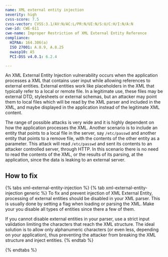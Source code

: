 ```yaml
---
name: XML external entity injection
severity: high
cvss-score: 7.5
cvss-vector: CVSS:3.1/AV:N/AC:L/PR:N/UI:N/S:U/C:H/I:N/A:N
cwe-id: CWE-611
cwe-name: Improper Restriction of XML External Entity Reference
compliance:
  HIPAA: 164.306(a)
  ISO 27001: A.8.9, A.8.25
  owasp10: A5
  PCI-DSS v4.0.1: 6.2.4

---            
```


An XML External Entity Injection vulnerability occurs when the application processes a XML that contains user input while allowing references to external entities. External entities work like placeholders in the XML that typically refer to a local or remote file. In a legitimate use, these files may be external DTD, stylesheets or external schemas, but an attacker may point them to local files which will be read by the XML parser and included in the XML, and maybe displayed in the application instead of the legitimate XML content.

The range of possible attacks is very wide and it is highly dependent on how the application processes the XML. Another scenario is to include an entity that points to a local file in the server, say `/etc/passwd` and another entity that points to a remove file, with the contents of the other entity as a parameter. This attack will read `/etc/passwd` and sent its contents to an attacker controlled server, through HTTP. 
In this scenario there is no need to read the contents of the XML, or the results of its parsing, at the application, since the data is leaking to an external server.

## How to fix

{% tabs xml-external-entity-injection %}
{% tab xml-external-entity-injection generic %}
To fix and prevent injection of XML External Entity, processing of external entities should be disabled in your XML parser. This is usually done by setting a flag when loading or parsing the XML. Make your you disable all types of entities since there a few of them.

If you cannot disable external entities in your parser, use a strict input validation limiting the characters that reach the XML structure. The ideal solution is to allow only alphanumeric characters (or even less, depending on your application), thus preventing the attacker from breaking the XML structure and inject entities.
{% endtab %}

{% endtabs %}

